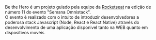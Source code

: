 Be the Hero é um projeto guiado pela equipe da <a href="https://rocketseat.com.br/">Rocketseat</a> na edição de número 11 do evento "Semana Omnistack".<br>
O evento é realizado com o intuito de introduzir desenvolvedores a poderosa stack Javascript (Node, React e React Native) através do desenvolvimento de uma aplicação disponivel tanto na WEB quanto em dispositivos movéis.<br>
